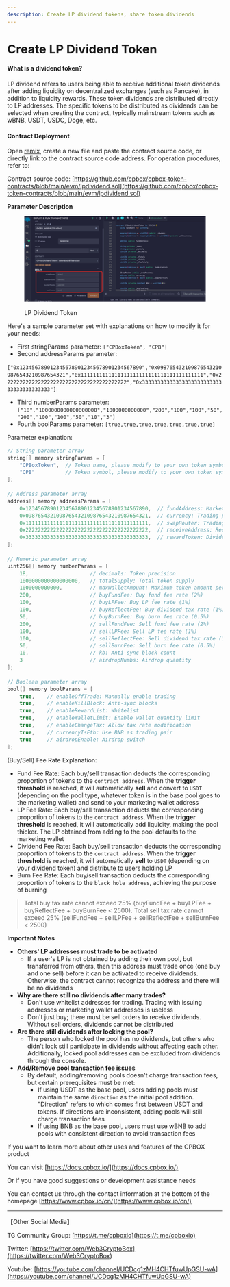 ```yaml
---
description: Create LP dividend tokens, share token dividends
---
```


# Create LP Dividend Token

#### What is a dividend token?

LP dividend refers to users being able to receive additional token dividends after adding liquidity on decentralized exchanges (such as Pancake), in addition to liquidity rewards. These token dividends are distributed directly to LP addresses. The specific tokens to be distributed as dividends can be selected when creating the contract, typically mainstream tokens such as wBNB, USDT, USDC, Doge, etc.

#### Contract Deployment

Open [remix](https://remix.ethereum.org/), create a new file and paste the contract source code, or directly link to the contract source code address. For operation procedures, refer to:

Contract source code: [https://github.com/cpbox/cpbox-token-contracts/blob/main/evm/lpdividend.sol](https://github.com/cpbox/cpbox-token-contracts/blob/main/evm/lpdividend.sol)

**Parameter Description**

<figure><img src="../../../../.gitbook/assets/lp-dividend-token-params.png" alt=""><figcaption><p>LP Dividend Token</p></figcaption></figure>

Here's a sample parameter set with explanations on how to modify it for your needs:

* First stringParams parameter: `["CPBoxToken", "CPB"]`
* Second addressParams parameter:

`["0x1234567890123456789012345678901234567890","0x0987654321098765432109876543210987654321","0x1111111111111111111111111111111111111111","0x2222222222222222222222222222222222222222","0x3333333333333333333333333333333333333333"]`

* Third numberParams parameter: `["18","1000000000000000000","1000000000000","200","100","100","50","200","100","100","50","10","3"]`
* Fourth boolParams parameter: `[true,true,true,true,true,true,true]`

Parameter explanation:

```java
// String parameter array
string[] memory stringParams = [
    "CPBoxToken",  // Token name, please modify to your own token symbol
    "CPB"          // Token symbol, please modify to your own token symbol
];

// Address parameter array
address[] memory addressParams = [
    0x1234567890123456789012345678901234567890,  // fundAddress: Marketing address
    0x0987654321098765432109876543210987654321,  // currency: Trading pair token address
    0x1111111111111111111111111111111111111111,  // swapRouter: Trading router contract address
    0x2222222222222222222222222222222222222222,  // receiveAddress: Receiving address   
    0x3333333333333333333333333333333333333333,  // rewardToken: Dividend token
];

// Numeric parameter array
uint256[] memory numberParams = [
    18,                    // decimals: Token precision
    1000000000000000000,   // totalSupply: Total token supply
    1000000000000,         // maxWalletAmount: Maximum token amount per address
    200,                   // buyFundFee: Buy fund fee rate (2%)
    100,                   // buyLPFee: Buy LP fee rate (1%)
    100,                   // buyReflectFee: Buy dividend tax rate (1%)
    50,                    // buyBurnFee: Buy burn fee rate (0.5%)
    200,                   // sellFundFee: Sell fund fee rate (2%)
    100,                   // sellLPFee: Sell LP fee rate (1%)
    100,                   // sellReflectFee: Sell dividend tax rate (1%)
    50,                    // sellBurnFee: Sell burn fee rate (0.5%)
    10,                    // kb: Anti-sync block count
    3                      // airdropNumbs: Airdrop quantity
];

// Boolean parameter array
bool[] memory boolParams = [
    true,    // enableOffTrade: Manually enable trading
    true,    // enableKillBlock: Anti-sync blocks
    true,    // enableRewardList: Whitelist
    true,    // enableWalletLimit: Enable wallet quantity limit
    true,    // enableChangeTax: Allow tax rate modification
    true,    // currencyIsEth: Use BNB as trading pair
    true     // airdropEnable: Airdrop switch   
];
```

(Buy/Sell) Fee Rate Explanation:

* Fund Fee Rate: Each buy/sell transaction deducts the corresponding proportion of tokens to the `contract address`. When the **trigger threshold** is reached, it will automatically **sell** and convert to `USDT` (depending on the pool type, whatever token is in the base pool goes to the marketing wallet) and send to your marketing wallet address
* LP Fee Rate: Each buy/sell transaction deducts the corresponding proportion of tokens to the `contract address`. When the **trigger threshold** is reached, it will automatically add liquidity, making the pool thicker. The LP obtained from adding to the pool defaults to the marketing wallet
* Dividend Fee Rate: Each buy/sell transaction deducts the corresponding proportion of tokens to the `contract address`. When the **trigger threshold** is reached, it will automatically **sell** to `USDT` (depending on your dividend token) and distribute to users holding LP
* Burn Fee Rate: Each buy/sell transaction deducts the corresponding proportion of tokens to the `black hole address`, achieving the purpose of burning

> Total buy tax rate cannot exceed 25% (buyFundFee + buyLPFee + buyReflectFee + buyBurnFee < 2500). Total sell tax rate cannot exceed 25% (sellFundFee + sellLPFee + sellReflectFee + sellBurnFee < 2500)

**Important Notes**

* **Others' LP addresses must trade to be activated**
  * If a user's LP is not obtained by adding their own pool, but transferred from others, then this address must trade once (one buy and one sell) before it can be activated to receive dividends. Otherwise, the contract cannot recognize the address and there will be no dividends
* **Why are there still no dividends after many trades?**
  * Don't use whitelist addresses for trading. Trading with issuing addresses or marketing wallet addresses is useless
  * Don't just buy; there must be sell orders to receive dividends. Without sell orders, dividends cannot be distributed
* **Are there still dividends after locking the pool?**
  * The person who locked the pool has no dividends, but others who didn't lock still participate in dividends without affecting each other. Additionally, locked pool addresses can be excluded from dividends through the console.
* **Add/Remove pool transaction fee issues**
  * By default, adding/removing pools doesn't charge transaction fees, but certain prerequisites must be met:
    * If using USDT as the base pool, users adding pools must maintain the same `direction` as the initial pool addition. "Direction" refers to which comes first between USDT and tokens. If directions are inconsistent, adding pools will still charge transaction fees
    * If using BNB as the base pool, users must use wBNB to add pools with consistent direction to avoid transaction fees

If you want to learn more about other uses and features of the CPBOX product

You can visit [https://docs.cpbox.io/](https://docs.cpbox.io/)

Or if you have good suggestions or development assistance needs

You can contact us through the contact information at the bottom of the homepage [https://www.cpbox.io/cn/](https://www.cpbox.io/cn/)

***

【Other Social Media】

TG Community Group: [https://t.me/cpboxio](https://t.me/cpboxio)

Twitter: [https://twitter.com/Web3CryptoBox](https://twitter.com/Web3CryptoBox)

Youtube: [https://youtube.com/channel/UCDcg1zMH4CHTfuwUpGSU-wA](https://youtube.com/channel/UCDcg1zMH4CHTfuwUpGSU-wA)
